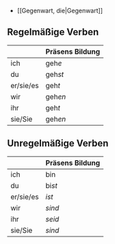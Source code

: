 - [[Gegenwart, die|Gegenwart]]


## Regelmäßige Verben

|           | Präsens Bildung |
| --------- | --------------- |
| ich       | geh*e*          |
| du        | geh*st*         |
| er/sie/es | geh*t*          |
| wir       | geh*en*         |
| ihr       | geh*t*          |
| sie/Sie   | geh*en*         |

## Unregelmäßige Verben
|           | Präsens Bildung |
| --------- | --------------- |
| ich       | bin             |
| du        | bi*st*          |
| er/sie/es | *ist*           |
| wir       | *sind*          |
| ihr       | *seid*          |
| sie/Sie   | *sind*          |
